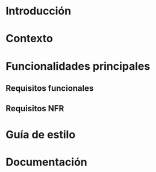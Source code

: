 # Introducción
# Contexto
# Funcionalidades principales
## Requisitos funcionales
## Requisitos NFR
# Guía de estilo
# Documentación
